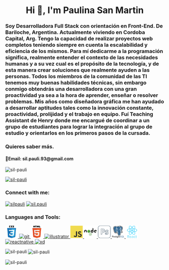 <h1 align="center">Hi 👋, I'm Paulina San Martin</h1>
<h3 align="">Soy Desarrolladora Full Stack con orientación en Front-End. De Bariloche, Argentina. Actualmente viviendo en Cordoba Capital, Arg. Tengo la capacidad de realizar proyectos web completos teniendo siempre en cuenta la escalabilidad y eficiencia de los mismos. Para mí dedicarme a la programación significa, realmente entender el contexto de las necesidades humanas y a su vez cual es el propósito de la tecnología, y de esta manera crear soluciones que realmente ayuden a las personas. Todos los miembros de la comunidad de las TI tenemos muy buenas habilidades técnicas, sin embargo conmigo obtendrás una desarrolladora con una gran proactividad ya sea a la hora de aprender, enseñar o resolver problemas. Mis años como diseñadora gráfica me han ayudado a desarrollar aptitudes tales como la innovación constante, proactividad, prolijidad y el trabajo en equipo. Fuí Teaching Assistant de Henry donde me encargué de coordinar a un grupo de estudiantes para lograr la integración al grupo de estudio y orientarlos en los primeros pasos de la cursada. </h3>
  <h3>Quieres saber más. </h3>

  <h4>📧Email: sil.pauli.93@gmail.com</h4>

<p align="left"> <img src="https://komarev.com/ghpvc/?username=sil-pauli&label=Profile%20views&color=0e75b6&style=flat" alt="sil-pauli" /> </p>

<p align="left"> <a href="https://github.com/ryo-ma/github-profile-trophy"><img src="https://github-profile-trophy.vercel.app/?username=sil-pauli" alt="sil-pauli" /></a> </p>

<h3 align="left">Connect with me:</h3>
<p align="left">
<a href="https://linkedin.com/in/silpauli" target="blank"><img align="center" src="https://raw.githubusercontent.com/rahuldkjain/github-profile-readme-generator/master/src/images/icons/Social/linked-in-alt.svg" alt="silpauli" height="30" width="40" /></a>
<a href="https://instagram.com/sil.pauli" target="blank"><img align="center" src="https://raw.githubusercontent.com/rahuldkjain/github-profile-readme-generator/master/src/images/icons/Social/instagram.svg" alt="sil.pauli" height="30" width="40" /></a>
</p>

<h3 align="left">Languages and Tools:</h3>
<p align="left"> <a href="https://www.w3schools.com/css/" target="_blank" rel="noreferrer"> <img src="https://raw.githubusercontent.com/devicons/devicon/master/icons/css3/css3-original-wordmark.svg" alt="css3" width="40" height="40"/> </a> <a href="https://git-scm.com/" target="_blank" rel="noreferrer"> <img src="https://www.vectorlogo.zone/logos/git-scm/git-scm-icon.svg" alt="git" width="40" height="40"/> </a> <a href="https://www.w3.org/html/" target="_blank" rel="noreferrer"> <img src="https://raw.githubusercontent.com/devicons/devicon/master/icons/html5/html5-original-wordmark.svg" alt="html5" width="40" height="40"/> </a> <a href="https://www.adobe.com/in/products/illustrator.html" target="_blank" rel="noreferrer"> <img src="https://www.vectorlogo.zone/logos/adobe_illustrator/adobe_illustrator-icon.svg" alt="illustrator" width="40" height="40"/> </a> <a href="https://developer.mozilla.org/en-US/docs/Web/JavaScript" target="_blank" rel="noreferrer"> <img src="https://raw.githubusercontent.com/devicons/devicon/master/icons/javascript/javascript-original.svg" alt="javascript" width="40" height="40"/> </a> <a href="https://nodejs.org" target="_blank" rel="noreferrer"> <img src="https://raw.githubusercontent.com/devicons/devicon/master/icons/nodejs/nodejs-original-wordmark.svg" alt="nodejs" width="40" height="40"/> </a> <a href="https://www.photoshop.com/en" target="_blank" rel="noreferrer"> <img src="https://raw.githubusercontent.com/devicons/devicon/master/icons/photoshop/photoshop-line.svg" alt="photoshop" width="40" height="40"/> </a> <a href="https://www.postgresql.org" target="_blank" rel="noreferrer"> <img src="https://raw.githubusercontent.com/devicons/devicon/master/icons/postgresql/postgresql-original-wordmark.svg" alt="postgresql" width="40" height="40"/> </a> <a href="https://reactjs.org/" target="_blank" rel="noreferrer"> <img src="https://raw.githubusercontent.com/devicons/devicon/master/icons/react/react-original-wordmark.svg" alt="react" width="40" height="40"/> </a> <a href="https://reactnative.dev/" target="_blank" rel="noreferrer"> <img src="https://reactnative.dev/img/header_logo.svg" alt="reactnative" width="40" height="40"/> </a> <a href="https://www.adobe.com/products/xd.html" target="_blank" rel="noreferrer"> <img src="https://cdn.worldvectorlogo.com/logos/adobe-xd.svg" alt="xd" width="40" height="40"/> </a> </p>

<p><img align="left" src="https://github-readme-stats.vercel.app/api/top-langs?username=sil-pauli&show_icons=true&locale=en&layout=compact" alt="sil-pauli" /></p>

<p>&nbsp;<img align="center" src="https://github-readme-stats.vercel.app/api?username=sil-pauli&show_icons=true&locale=en" alt="sil-pauli" /></p>

<p><img align="center" src="https://github-readme-streak-stats.herokuapp.com/?user=sil-pauli&" alt="sil-pauli" /></p>
